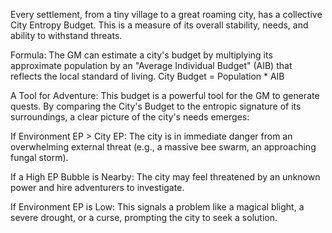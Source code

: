 Every settlement, from a tiny village to a great roaming city, has a collective City Entropy Budget. This is a measure of its overall stability, needs, and ability to withstand threats.

Formula: The GM can estimate a city's budget by multiplying its approximate population by an "Average Individual Budget" (AIB) that reflects the local standard of living.
City Budget = Population * AIB

A Tool for Adventure: This budget is a powerful tool for the GM to generate quests. By comparing the City's Budget to the entropic signature of its surroundings, a clear picture of the city's needs emerges:

If Environment EP > City EP: The city is in immediate danger from an overwhelming external threat (e.g., a massive bee swarm, an approaching fungal storm).

If a High EP Bubble is Nearby: The city may feel threatened by an unknown power and hire adventurers to investigate.

If Environment EP is Low: This signals a problem like a magical blight, a severe drought, or a curse, prompting the city to seek a solution.